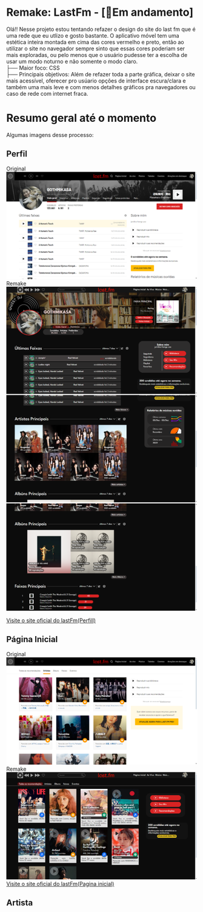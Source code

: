 # Remake: LastFm - [🔴Em andamento]
  Olá!! Nesse projeto estou tentando refazer o design do site do last fm que é uma rede que eu utlizo e gosto bastante. O aplicativo móvel tem uma estética inteira montada em cima das cores vermelho e preto, então ao utilizar o site no navegador sempre sinto que essas cores poderiam ser mais exploradas, ou pelo menos que o usuário pudesse ter a escolha de usar um modo noturno e não somente o modo claro.  
  ├── Maior foco: CSS  
  ├── Principais objetivos: Além de refazer toda a parte gráfica, deixar o site mais acessível, oferecer pro usúario opções de interface escura/clara e também uma mais leve e com menos detalhes gráficos pra navegadores ou caso de rede com internet fraca.  

# Resumo geral até o momento
  Algumas imagens desse processo:
## Perfil
Original
<img src="screenshots/perfil - original.png">
Remake
<img src="screenshots/perfil.png">
<img src="screenshots/perfil[2].png">
<img src="screenshots/perfil[3].png">
  
[Visite o site oficial do lastFm(Perfill)](https://www.last.fm/pt/user/GOTHMIKASA)
## Página Inicial

Original
<img src="screenshots/pg inicial - original.png">
Remake
<img src="screenshots/pg inicial.png">
[Visite o site oficial do lastFm(Pagina inicial)](https://www.last.fm/pt/home)
## Artista

